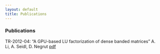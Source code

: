 ```yaml
---
layout: default
title: Publications
---
```


### Publications

TR-2012-04: &#8220;A GPU-based LU factorization of dense banded matrices&#8221; A. Li, A. Seidl, D. Negrut [pdf](http://sbel.wisc.edu/documents/TR-2012-04.pdf)


